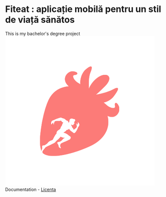 # Fiteat : aplicație mobilă pentru un stil de viață sănătos
This is my bachelor's degree project  <br/>
![Logo Image](fiteat/assets/logo/fiteat_red.png) <br/>
Documentation - [Licenta](documentation/Lucrare%20de%20licenta.pdf) <br/>
